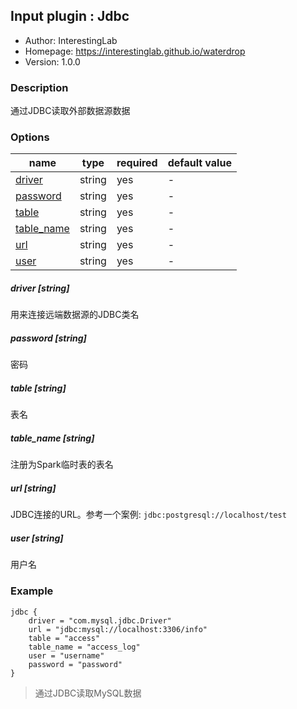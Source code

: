 ## Input plugin : Jdbc

* Author: InterestingLab
* Homepage: https://interestinglab.github.io/waterdrop
* Version: 1.0.0

### Description

通过JDBC读取外部数据源数据

### Options

| name | type | required | default value |
| --- | --- | --- | --- |
| [driver](#driver-string) | string | yes | - |
| [password](#password-string) | string | yes | - |
| [table](#table-string) | string | yes | - |
| [table_name](#table_name-string) | string | yes | - |
| [url](#url-string) | string | yes | - |
| [user](#user-string) | string | yes | - |

##### driver [string]

用来连接远端数据源的JDBC类名

##### password [string]

密码


##### table [string]

表名


##### table_name [string]

注册为Spark临时表的表名

##### url [string]

JDBC连接的URL。参考一个案例: `jdbc:postgresql://localhost/test`


##### user [string]

用户名


### Example

```
jdbc {
    driver = "com.mysql.jdbc.Driver"
    url = "jdbc:mysql://localhost:3306/info"
    table = "access"
    table_name = "access_log"
    user = "username"
    password = "password"
}
```

> 通过JDBC读取MySQL数据
